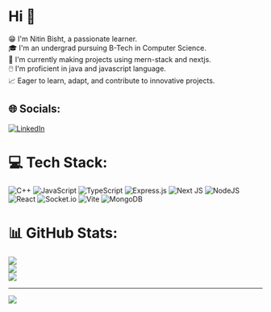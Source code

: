 # Hi 👋
😁 I'm Nitin Bisht, a passionate learner.<br>🎓 I'm an undergrad pursuing B-Tech in Computer Science.<br>👀 I'm currently making projects using mern-stack and nextjs.<br>🖱️  I'm proficient in java and javascript language.<br> 📈 Eager to learn, adapt, and contribute to innovative projects.


## 🌐 Socials:
[![LinkedIn](https://img.shields.io/badge/LinkedIn-%230077B5.svg?logo=linkedin&logoColor=white)](https://linkedin.com/in/https://www.linkedin.com/in/nitin-bisht-3998091b6/) 

# 💻 Tech Stack:
![C++](https://img.shields.io/badge/c++-%2300599C.svg?style=flat&logo=c%2B%2B&logoColor=white) ![JavaScript](https://img.shields.io/badge/javascript-%23323330.svg?style=flat&logo=javascript&logoColor=%23F7DF1E) ![TypeScript](https://img.shields.io/badge/typescript-%23007ACC.svg?style=flat&logo=typescript&logoColor=white) ![Express.js](https://img.shields.io/badge/express.js-%23404d59.svg?style=flat&logo=express&logoColor=%2361DAFB) ![Next JS](https://img.shields.io/badge/Next-black?style=flat&logo=next.js&logoColor=white) ![NodeJS](https://img.shields.io/badge/node.js-6DA55F?style=flat&logo=node.js&logoColor=white) ![React](https://img.shields.io/badge/react-%2320232a.svg?style=flat&logo=react&logoColor=%2361DAFB) ![Socket.io](https://img.shields.io/badge/Socket.io-black?style=flat&logo=socket.io&badgeColor=010101) ![Vite](https://img.shields.io/badge/vite-%23646CFF.svg?style=flat&logo=vite&logoColor=white) ![MongoDB](https://img.shields.io/badge/MongoDB-%234ea94b.svg?style=flat&logo=mongodb&logoColor=white)
# 📊 GitHub Stats:
![](https://github-readme-stats.vercel.app/api?username=NickeyNb&theme=onedark&hide_border=true&include_all_commits=true&count_private=true)<br/>
![](https://github-readme-streak-stats.herokuapp.com/?user=NickeyNb&theme=onedark&hide_border=true)<br/>
![](https://github-readme-stats.vercel.app/api/top-langs/?username=NickeyNb&theme=onedark&hide_border=true&include_all_commits=true&count_private=true&layout=compact)

---
[![](https://visitcount.itsvg.in/api?id=NickeyNb&icon=0&color=0)](https://visitcount.itsvg.in)

<!-- Proudly created with GPRM ( https://gprm.itsvg.in ) -->

